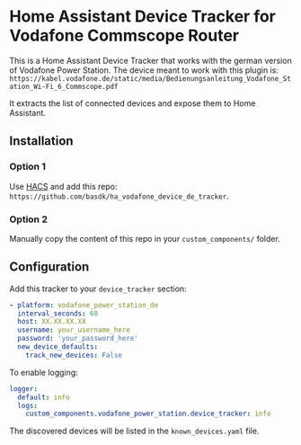 # Home Assistant Device Tracker for Vodafone Commscope Router

This is a Home Assistant Device Tracker that works with the german version of Vodafone Power Station.
The device meant to work with this plugin is: `https://kabel.vodafone.de/static/media/Bedienungsanleitung_Vodafone_Station_Wi-Fi_6_Commscope.pdf`

It extracts the list of connected devices and expose them to Home Assistant.

## Installation

### Option 1

Use [HACS](https://hacs.xyz/) and add this repo: `https://github.com/basdk/ha_vodafone_device_de_tracker`.

### Option 2

Manually copy the content of this repo in your `custom_components/` folder.


## Configuration

Add this tracker to your `device_tracker` section:

```yaml
- platform: vodafone_power_station_de
  interval_seconds: 60
  host: XX.XX.XX.XX
  username: your_username_here
  password: 'your_password_here'
  new_device_defaults:
    track_new_devices: False
```

To enable logging:

```yaml
logger:
  default: info
  logs:
    custom_components.vodafone_power_station.device_tracker: info
```

The discovered devices will be listed in the `known_devices.yaml` file.

